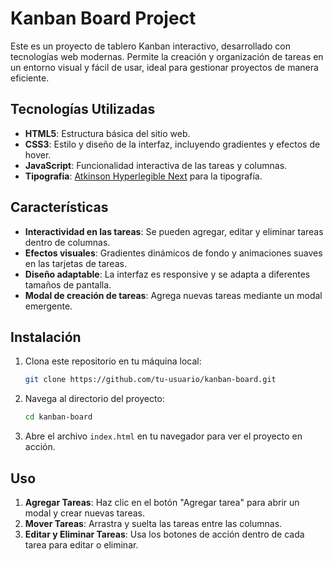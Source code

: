 
# Kanban Board Project

Este es un proyecto de tablero Kanban interactivo, desarrollado con tecnologías web modernas. Permite la creación y organización de tareas en un entorno visual y fácil de usar, ideal para gestionar proyectos de manera eficiente.

## Tecnologías Utilizadas

- **HTML5**: Estructura básica del sitio web.
- **CSS3**: Estilo y diseño de la interfaz, incluyendo gradientes y efectos de hover.
- **JavaScript**: Funcionalidad interactiva de las tareas y columnas.
- **Tipografia**: [Atkinson Hyperlegible Next](https://fonts.google.com/specimen/Atkinson+Hyperlegible+Next) para la tipografía.

## Características

- **Interactividad en las tareas**: Se pueden agregar, editar y eliminar tareas dentro de columnas.
- **Efectos visuales**: Gradientes dinámicos de fondo y animaciones suaves en las tarjetas de tareas.
- **Diseño adaptable**: La interfaz es responsive y se adapta a diferentes tamaños de pantalla.
- **Modal de creación de tareas**: Agrega nuevas tareas mediante un modal emergente.

## Instalación

1. Clona este repositorio en tu máquina local:

   ```bash
   git clone https://github.com/tu-usuario/kanban-board.git
   ```

2. Navega al directorio del proyecto:

   ```bash
   cd kanban-board
   ```

3. Abre el archivo `index.html` en tu navegador para ver el proyecto en acción.

## Uso

1. **Agregar Tareas**: Haz clic en el botón "Agregar tarea" para abrir un modal y crear nuevas tareas.
2. **Mover Tareas**: Arrastra y suelta las tareas entre las columnas.
3. **Editar y Eliminar Tareas**: Usa los botones de acción dentro de cada tarea para editar o eliminar.

